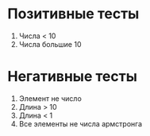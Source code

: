# Позитивные тесты
1. Числа < 10
2. Числа большие 10

# Негативные тесты 
1. Элемент не число
2. Длина > 10
3. Длина < 1
4. Все элементы не числа армстронга